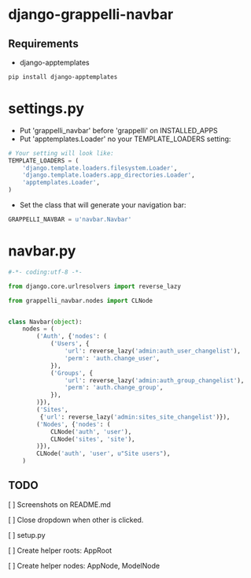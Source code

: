 # django-grappelli-navbar

## Requirements

 * django-apptemplates
```sh
pip install django-apptemplates
```


# settings.py

 * Put 'grappelli_navbar' before 'grappelli' on INSTALLED_APPS
 * Put 'apptemplates.Loader' no your TEMPLATE_LOADERS setting:

```python
# Your setting will look like:
TEMPLATE_LOADERS = (
    'django.template.loaders.filesystem.Loader',
    'django.template.loaders.app_directories.Loader',
    'apptemplates.Loader',
)

```
 * Set the class that will generate your navigation bar:

```python
GRAPPELLI_NAVBAR = u'navbar.Navbar'
```

# navbar.py

```python
#-*- coding:utf-8 -*-

from django.core.urlresolvers import reverse_lazy

from grappelli_navbar.nodes import CLNode


class Navbar(object):
    nodes = (
        ('Auth', {'nodes': (
            ('Users', {
                'url': reverse_lazy('admin:auth_user_changelist'),
                'perm': 'auth.change_user',
            }),
            ('Groups', {
                'url': reverse_lazy('admin:auth_group_changelist'),
                'perm': 'auth.change_group',
            }),
        )}),
        ('Sites',
         {'url': reverse_lazy('admin:sites_site_changelist')}),
        ('Nodes', {'nodes': (
            CLNode('auth', 'user'),
            CLNode('sites', 'site'),
        )}),
        CLNode('auth', 'user', u"Site users"),
    )
```


## TODO

[ ] Screenshots on README.md

[ ] Close dropdown when other is clicked.

[ ] setup.py

[ ] Create helper roots: AppRoot

[ ] Create helper nodes: AppNode, ModelNode
